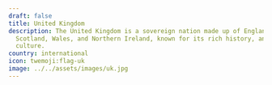```yaml
---
draft: false
title: United Kingdom
description: The United Kingdom is a sovereign nation made up of England,
  Scotland, Wales, and Northern Ireland, known for its rich history, and diverse
  culture.
country: international
icon: twemoji:flag-uk
image: ../../assets/images/uk.jpg
---
```

